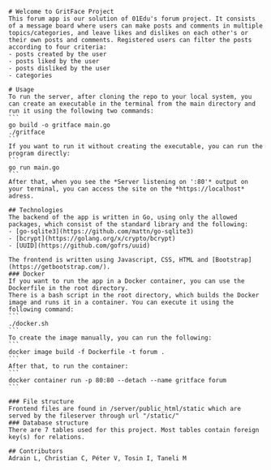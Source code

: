     # Welcome to GritFace Project
    This forum app is our solution of 01Edu's forum project. It consists of a message board where users can make posts and comments in multiple topics/categories, and leave likes and dislikes on each other's or their own posts and comments. Registered users can filter the posts according to four criteria:
    - posts created by the user
    - posts liked by the user
    - posts disliked by the user
    - categories

    # Usage
    To run the server, after cloning the repo to your local system, you can create an executable in the terminal from the main directory and run it using the following two commands:
    ```
    go build -o gritface main.go
    ./gritface
    ```
    If you want to run it without creating the executable, you can run the program directly:
    ```
    go run main.go
    ```
    After that, when you see the *Server listening on ':80'* output on your terminal, you can access the site on the *https://localhost* adress.

    ## Technologies
    The backend of the app is written in Go, using only the allowed packages, which consist of the standard library and the following:
    - [go-sqlite3](https://github.com/mattn/go-sqlite3)
    - [bcrypt](https://golang.org/x/crypto/bcrypt)
    - [UUID](https://github.com/gofrs/uuid)

    The frontend is written using Javascript, CSS, HTML and [Bootstrap](https://getbootstrap.com/).
    ### Docker
    If you want to run the app in a Docker container, you can use the Dockerfile in the root directory. 
    There is a bash script in the root directory, which builds the Docker image and runs it in a container. You can execute it using the following command:
    ```
    ./docker.sh
    ```
    To create the image manually, you can run the following:
    ```
    docker image build -f Dockerfile -t forum .
    ```
    After that, to run the container:
    ```
    docker container run -p 80:80 --detach --name gritface forum
    ```

    ### File structure
    Frontend files are found in /server/public_html/static which are served by the fileserver through url "/static/"
    ### Database structure
    There are 7 tables used for this project. Most tables contain foreign key(s) for relations.

    ## Contributors
    Adrain L, Christian C, Péter V, Tosin I, Taneli M